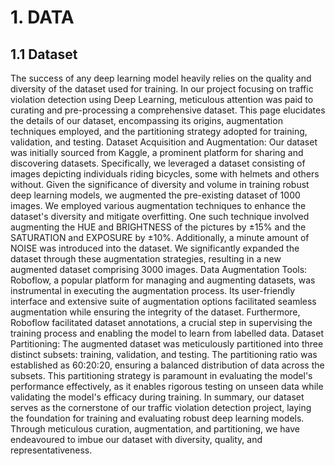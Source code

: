 # 1. DATA
## 1.1 Dataset  
The success of any deep learning model heavily relies on the quality and diversity of the dataset 
used for training. In our project focusing on traffic violation detection using Deep Learning, 
meticulous attention was paid to curating and pre-processing a comprehensive dataset. This page 
elucidates the details of our dataset, encompassing its origins, augmentation techniques employed, 
and the partitioning strategy adopted for training, validation, and testing. 
Dataset Acquisition and Augmentation: Our dataset was initially sourced from Kaggle, a 
prominent platform for sharing and discovering datasets. Specifically, we leveraged a dataset 
consisting of images depicting individuals riding bicycles, some with helmets and others without. 
Given the significance of diversity and volume in training robust deep learning models, we 
augmented the pre-existing dataset of 1000 images. We employed various augmentation techniques to enhance the dataset's diversity and
mitigate overfitting. One such technique 
involved augmenting the HUE and BRIGHTNESS of the pictures by ±15% and the 
SATURATION and EXPOSURE by ±10%. Additionally, a minute amount of NOISE was 
introduced into the dataset. We significantly expanded the
dataset through these augmentation strategies, resulting in a new augmented dataset comprising 3000 images. 
Data Augmentation Tools: Roboflow, a popular platform for managing and augmenting datasets, 
was instrumental in executing the augmentation process. Its user-friendly interface and extensive 
suite of augmentation options facilitated seamless augmentation while ensuring the integrity of the 
dataset. Furthermore, Roboflow facilitated dataset annotations, a crucial step in supervising the 
training process and enabling the model to learn from labelled data. 
Dataset Partitioning: The augmented dataset was meticulously partitioned into three distinct 
subsets: training, validation, and testing. The partitioning ratio was established as 60:20:20, 
ensuring a balanced distribution of data across the subsets. This partitioning strategy is paramount 
in evaluating the model's performance effectively, as it enables rigorous testing on unseen data 
while validating the model's efficacy during training. 
In summary, our dataset serves as the cornerstone of our traffic violation detection project, laying 
the foundation for training and evaluating robust deep learning models. Through meticulous 
curation, augmentation, and partitioning, we have endeavoured to imbue our dataset with diversity, 
quality, and representativeness. 
